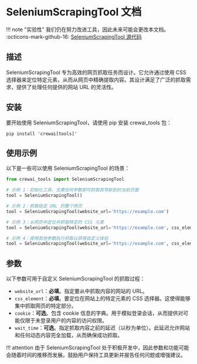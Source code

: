 # SeleniumScrapingTool 文档

!!! note "实验性"
    我们仍在努力改进工具，因此未来可能会更改本文档。
    :octicons-mark-github-16: [SeleniumScrapingTool 源代码](https://github.com/aithoughts/aipmAI-tools/tree/zh/src/crewai_tools/tools/selenium_scraping_tool)

## 描述
SeleniumScrapingTool 专为高效的网页抓取任务而设计。它允许通过使用 CSS 选择器来定位特定元素，从而从网页中精确提取内容。其设计满足了广泛的抓取需求，提供了处理任何提供的网站 URL 的灵活性。

## 安装
要开始使用 SeleniumScrapingTool，请使用 pip 安装 crewai_tools 包：

```
pip install 'crewai[tools]'
```

## 使用示例
以下是一些可以使用 SeleniumScrapingTool 的场景：

```python
from crewai_tools import SeleniumScrapingTool

# 示例 1：初始化工具，无需任何参数即可抓取其导航到的当前页面
tool = SeleniumScrapingTool()

# 示例 2：抓取给定 URL 的整个网页
tool = SeleniumScrapingTool(website_url='https://example.com')

# 示例 3：从网页中定位并抓取特定的 CSS 元素
tool = SeleniumScrapingTool(website_url='https://example.com', css_element='.main-content')

# 示例 4：使用其他参数执行抓取以获得自定义体验
tool = SeleniumScrapingTool(website_url='https://example.com', css_element='.main-content', cookie={'name': 'user', 'value': 'John Doe'}, wait_time=10)
```

## 参数
以下参数可用于自定义 SeleniumScrapingTool 的抓取过程：

- `website_url`：**必填**。指定要从中抓取内容的网站的 URL。
- `css_element`：**必填**。要定位在网站上的特定元素的 CSS 选择器。这使得能够集中抓取网页的特定部分。
- `cookie`：**可选**。包含 cookie 信息的字典。用于模拟登录会话，从而提供对可能仅限于未登录用户的内容的访问权限。
- `wait_time`：**可选**。指定抓取内容之前的延迟（以秒为单位）。此延迟允许网站和任何动态内容完全加载，从而确保成功抓取。

!!! attention
    由于 SeleniumScrapingTool 处于积极开发中，因此参数和功能可能会随着时间的推移而发展。鼓励用户保持工具更新并报告任何问题或增强建议。
